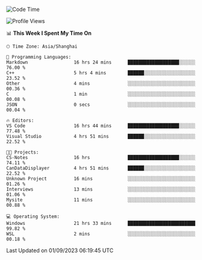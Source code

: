 <!--START_SECTION:waka-->
![Code Time](http://img.shields.io/badge/Code%20Time-1%2C211%20hrs%2051%20mins-blue)

![Profile Views](http://img.shields.io/badge/Profile%20Views-0-blue)

📊 **This Week I Spent My Time On** 

```text
🕑︎ Time Zone: Asia/Shanghai

💬 Programming Languages: 
Markdown                 16 hrs 24 mins      ███████████████████░░░░░░   76.00 % 
C++                      5 hrs 4 mins        ██████░░░░░░░░░░░░░░░░░░░   23.52 % 
Other                    4 mins              ░░░░░░░░░░░░░░░░░░░░░░░░░   00.36 % 
C                        1 min               ░░░░░░░░░░░░░░░░░░░░░░░░░   00.08 % 
JSON                     0 secs              ░░░░░░░░░░░░░░░░░░░░░░░░░   00.04 % 

🔥 Editors: 
VS Code                  16 hrs 44 mins      ███████████████████░░░░░░   77.48 % 
Visual Studio            4 hrs 51 mins       ██████░░░░░░░░░░░░░░░░░░░   22.52 % 

🐱‍💻 Projects: 
CS-Notes                 16 hrs              ███████████████████░░░░░░   74.11 % 
CanDataDisplayer         4 hrs 51 mins       ██████░░░░░░░░░░░░░░░░░░░   22.52 % 
Unknown Project          16 mins             ░░░░░░░░░░░░░░░░░░░░░░░░░   01.26 % 
Interviews               13 mins             ░░░░░░░░░░░░░░░░░░░░░░░░░   01.06 % 
Mysite                   11 mins             ░░░░░░░░░░░░░░░░░░░░░░░░░   00.88 % 

💻 Operating System: 
Windows                  21 hrs 33 mins      █████████████████████████   99.82 % 
WSL                      2 mins              ░░░░░░░░░░░░░░░░░░░░░░░░░   00.18 % 
```


 Last Updated on 01/09/2023 06:19:45 UTC
<!--END_SECTION:waka-->